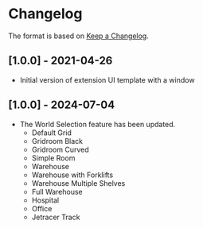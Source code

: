 # Changelog

The format is based on [Keep a Changelog](https://keepachangelog.com/en/1.0.0/).


## [1.0.0] - 2021-04-26
- Initial version of extension UI template with a window

## [1.0.0] - 2024-07-04
- The World Selection feature has been updated.
    - Default Grid
    - Gridroom Black
    - Gridroom Curved
    - Simple Room
    - Warehouse
    - Warehouse with Forklifts
    - Warehouse Multiple Shelves
    - Full Warehouse
    - Hospital
    - Office
    - Jetracer Track

